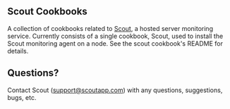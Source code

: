 ## Scout Cookbooks

A collection of cookbooks related to [Scout](https://scoutapp.com), a hosted server monitoring service. Currently consists of a single cookbook, Scout, used to install the Scout monitoring agent on a node. See the scout cookbook's README for details.

## Questions?

Contact Scout (<support@scoutapp.com>) with any questions, suggestions, bugs, etc.